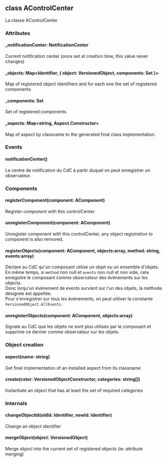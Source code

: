 ## class AControlCenter

La classe AControlCenter

### Attributes

#### _notificationCenter: NotificationCenter
Current notification center (once set at creation time, this value never changes)

#### _objects: Map<Identifier, { object: VersionedObject, components: Set<AComponent> }>
Map of registered object identifiers and for each one the set of registered components

#### _components: Set<AComponent>
Set of registered components

#### _aspects: Map<string, Aspect.Constructor>
Map of aspect by classname to the generated final class implementation.

### Events

#### notificationCenter()
Le centre de notification du CdC à partir duquel on peut enregistrer un observateur.

### Components

#### registerComponent(component: AComponent)
Register _component_ with this controlCenter.

#### unregisterComponent(component: AComponent)
Unregister _component_ with this controlCenter, any object registration to _component_ is also removed.

#### registerObjects(component: AComponent, objects:array, method: string, events:array)
Déclare au CdC qu'un composant utilise un objet ou un ensemble d'objets.  
En même temps, si `method` non null et `events` non null et non vide, cela enregistre le composant comme observateur des événements sur les objects.  
Donc lorqu'un événement de events survient sur l'un des objets, la méthode désignée est appellée.  
Pour s'enregistrer sur tous les événements, on peut utiliser la constante `VersionedObject.AllEvents`.

#### unregisterObjects(component: AComponent, objects:array)
Signale au CdC que les objets ne sont plus utilisés par le composant et supprime ce dernier comme observateur sur les objets. 

### Object creation

#### aspect(name: string)
Get final implementation of an installed aspect from its classname

#### create<T extends VersionedObject>(cstor: VersionedObjectConstructor<VersionedObject>, categories: string[])
Instantiate an object that has at least the set of required categories

### Internals

#### changeObjectId(oldId: Identifier, newId: Identifier)
Change an object identifier

#### mergeObject(object: VersionedObject)
Merge _object_ into the current set of registered objects (ie: attribute merging)
